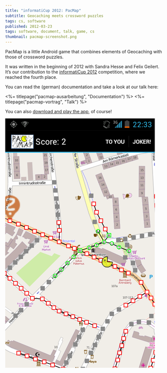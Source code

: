 ```yaml
---
title: "informatiCup 2012: PacMap"
subtitle: Geocaching meets crossword puzzles
tags: cs, software
published: 2012-03-23
tags: software, document, talk, game, cs
thumbnail: pacmap-screenshot.png
---
```


PacMap is a little Android game that combines elements of Geocaching with those of crossword puzzles.

It was written in the beginning of 2012 with Sandra Hesse and Felix Geilert. It’s our contribution to the [informatiCup 2012](http://www.gi.de/wir-ueber-uns/wettbewerbe/informaticup/informaticup-2012.html) competition, where we reached the fourth place.

You can read the (german) documentation and take a look at our talk here:

<%= titlepage("pacmap-ausarbeitung", "Documentation") %>
<%= titlepage("pacmap-vortrag", "Talk") %>

You can also [download and play the app](pacmap.apk), of course!

![PacMap screenshot](pacmap-screenshot.png)
